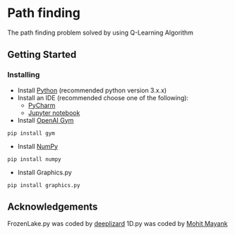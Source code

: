 # Path finding
The path finding problem solved by using Q-Learning Algorithm

## Getting Started
### Installing
 - Install [Python](https://www.python.org/) (recommended python version 3.x.x)
 - Install an IDE (recommended choose one of the following):
	- [PyCharm](https://www.jetbrains.com/pycharm/)
	- [Jupyter notebook](https://jupyter.org/)
 - Install [OpenAI Gym](https://gym.openai.com/)
```
pip install gym
``` 
 - Install [NumPy](https://numpy.org/)
```
pip install numpy
``` 
 - Install Graphics.py
```
pip install graphics.py
``` 

 
 ## Acknowledgements
 FrozenLake.py was coded by [deeplizard](https://deeplizard.com/learn/playlist/PLZbbT5o_s2xoWNVdDudn51XM8lOuZ_Njv)
 1D.py was coded by [Mohit Mayank](https://itnext.io/reinforcement-learning-with-q-tables-5f11168862c8)
 
 